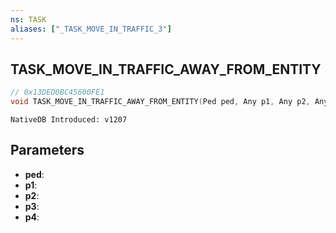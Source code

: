 ```yaml
---
ns: TASK
aliases: ["_TASK_MOVE_IN_TRAFFIC_3"]
---
```

## TASK_MOVE_IN_TRAFFIC_AWAY_FROM_ENTITY

```c
// 0x13DED0BC45600FE1
void TASK_MOVE_IN_TRAFFIC_AWAY_FROM_ENTITY(Ped ped, Any p1, Any p2, Any p3, Any p4);
```

```
NativeDB Introduced: v1207
```

## Parameters
* **ped**:
* **p1**:
* **p2**:
* **p3**:
* **p4**:
